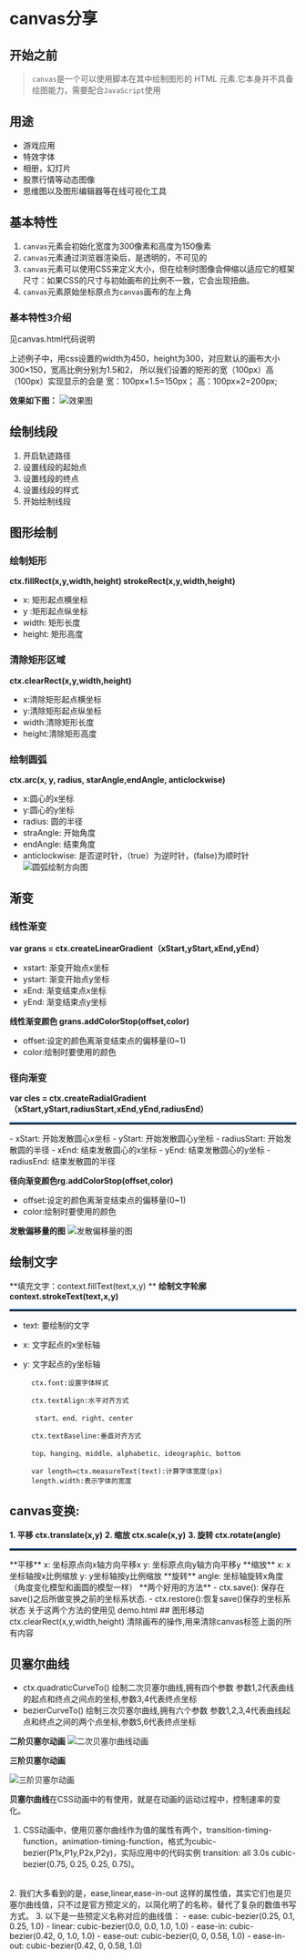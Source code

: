 # canvas分享

## 开始之前

> `canvas`是一个可以使用脚本在其中绘制图形的 HTML 元素.它本身并不具备绘图能力，需要配合`JavaScript`使用

## 用途

- 游戏应用
- 特效字体
- 相册，幻灯片
- 股票行情等动态图像
- 思维图以及图形编辑器等在线可视化工具

## 基本特性

1. `canvas`元素会初始化宽度为300像素和高度为150像素
2. `canvas`元素通过浏览器渲染后，是透明的，不可见的
3. `canvas`元素可以使用CSS来定义大小，但在绘制时图像会伸缩以适应它的框架尺寸：如果CSS的尺寸与初始画布的比例不一致，它会出现扭曲。
4. `canvas`元素原始坐标原点为`canvas`画布的左上角
### 基本特性3介绍
见canvas.html代码说明

上述例子中，用css设置的width为450，height为300，对应默认的画布大小300×150，宽高比例分别为1.5和2，
所以我们设置的矩形的宽（100px）高（100px）实现显示的会是
宽：100px×1.5=150px；
高：100px×2=200px;

**效果如下图：**
![效果图](./t3.PNG)

## 绘制线段
1. 开启轨迹路径
2. 设置线段的起始点
3. 设置线段的终点
4. 设置线段的样式
5. 开始绘制线段

## 图形绘制
### 绘制矩形
**ctx.fillRect(x,y,width,height)  strokeRect(x,y,width,height)**
- x:  矩形起点横坐标
- y  :矩形起点纵坐标
- width:  矩形长度
- height:  矩形高度

### 清除矩形区域
**ctx.clearRect(x,y,width,height)**
- x:清除矩形起点横坐标
- y:清除矩形起点纵坐标
- width:清除矩形长度
- height:清除矩形高度

### 绘制圆弧
**ctx.arc(x, y, radius, starAngle,endAngle, anticlockwise)**
- x:圆心的x坐标
- y:圆心的y坐标
- radius: 圆的半径
- straAngle: 开始角度
- endAngle: 结束角度
- anticlockwise: 是否逆时针，（true）为逆时针，(false)为顺时针
![圆弧绘制方向图](http://img.blog.csdn.net/20170219202848731?watermark/2/text/aHR0cDovL2Jsb2cuY3Nkbi5uZXQvbXlfc3R1ZHlfZXZlcnlkYXk=/font/5a6L5L2T/fontsize/400/fill/I0JBQkFCMA==/dissolve/70/gravity/SouthEast)

## 渐变
### 线性渐变
**var grans = ctx.createLinearGradient（xStart,yStart,xEnd,yEnd）**
- xstart:  渐变开始点x坐标
- ystart:  渐变开始点y坐标
- xEnd:   渐变结束点x坐标
- yEnd:   渐变结束点y坐标

**线性渐变颜色  grans.addColorStop(offset,color)**
- offset:设定的颜色离渐变结束点的偏移量(0~1)
- color:绘制时要使用的颜色

### 径向渐变
**var cles = ctx.createRadialGradient（xStart,yStart,radiusStart,xEnd,yEnd,radiusEnd）**
<hr style = "height:2px;border-top:2px solid #185598;" />
- xStart:  开始发散圆心x坐标
- yStart:  开始发散圆心y坐标
- radiusStart:  开始发散圆的半径
- xEnd:  结束发散圆心的x坐标
- yEnd:  结束发散圆心的y坐标
- radiusEnd:  结束发散圆的半径

**径向渐变颜色rg.addColorStop(offset,color)**
- offset:设定的颜色离渐变结束点的偏移量(0~1)
- color:绘制时要使用的颜色

**发散偏移量的图**
![发散偏移量的图](http://img.blog.csdn.net/20170219202742793?watermark/2/text/aHR0cDovL2Jsb2cuY3Nkbi5uZXQvbXlfc3R1ZHlfZXZlcnlkYXk=/font/5a6L5L2T/fontsize/400/fill/I0JBQkFCMA==/dissolve/70/gravity/SouthEast)

## 绘制文字
**填充文字：context.fillText(text,x,y)  **
**绘制文字轮廓 context.strokeText(text,x,y)**
<hr style = "height:2px;border-top:2px solid #185598;" />

- text:  要绘制的文字
- x:  文字起点的x坐标轴
- y:  文字起点的y坐标轴

	    ctx.font:设置字体样式

	    ctx.textAlign:水平对齐方式

         start、end、right、center

	    ctx.textBaseline:垂直对齐方式

        top、hanging、middle、alphabetic、ideographic、bottom
		
		var length=ctx.measureText(text):计算字体宽度(px)
		length.width:表示字体的宽度
		
## canvas变换:
 **1. 平移  ctx.translate(x,y)**
 **2. 缩放 ctx.scale(x,y)**
 **3. 旋转  ctx.rotate(angle)**
<hr style = "height:2px;border-top:2px solid #185598;" />**平移**
x:  坐标原点向x轴方向平移x
y:  坐标原点向y轴方向平移y
**缩放**
x:  x坐标轴按x比例缩放
y:  y坐标轴按y比例缩放
**旋转**
angle:  坐标轴旋转x角度（角度变化模型和画圆的模型一样）
**两个好用的方法**
- ctx.save(): 保存在save()之后所做变换之前的坐标系状态.
- ctx.restore():恢复save()保存的坐标系状态
关于这两个方法的使用见 demo.html
## 图形移动
ctx.clearRect(x,y,width,height)
清除画布的操作,用来清除canvas标签上面的所有内容

## 贝塞尔曲线
- ctx.quadraticCurveTo()  绘制二次贝塞尔曲线,拥有四个参数
 参数1,2代表曲线的起点和终点之间点的坐标,参数3,4代表终点坐标
- bezierCurveTo() 绘制三次贝塞尔曲线,拥有六个参数
 参数1,2,3,4代表曲线起点和终点之间的两个点坐标,参数5,6代表终点坐标

**二阶贝塞尔动画**
![二次贝塞尔曲线动画](./640.gif)

**三阶贝塞尔动画**

![三阶贝塞尔动画](./3.gif)

**贝塞尔曲线**在CSS动画中的有使用，就是在动画的运动过程中，控制速率的变化。

1. CSS动画中，使用贝塞尔曲线作为值的属性有两个，transition-timing-function，animation-timing-function，格式为cubic-bezier(P1x,P1y,P2x,P2y)，实际应用中的代码实例 transition: all 3.0s cubic-bezier(0.75, 0.25, 0.25, 0.75)。
<br>
2. 我们大多看到的是，ease,linear,ease-in-out 这样的属性值，其实它们也是贝塞尔曲线值，只不过是官方预定义的，以简化明了的名称，替代了复杂的数值书写方式。
3. 以下是一些预定义名称对应的曲线值：
- ease: cubic-bezier(0.25, 0.1, 0.25, 1.0)
- linear: cubic-bezier(0.0, 0.0, 1.0, 1.0)
- ease-in: cubic-bezier(0.42, 0, 1.0, 1.0)
- ease-out: cubic-bezier(0, 0, 0.58, 1.0)
- ease-in-out: cubic-bezier(0.42, 0, 0.58, 1.0)



